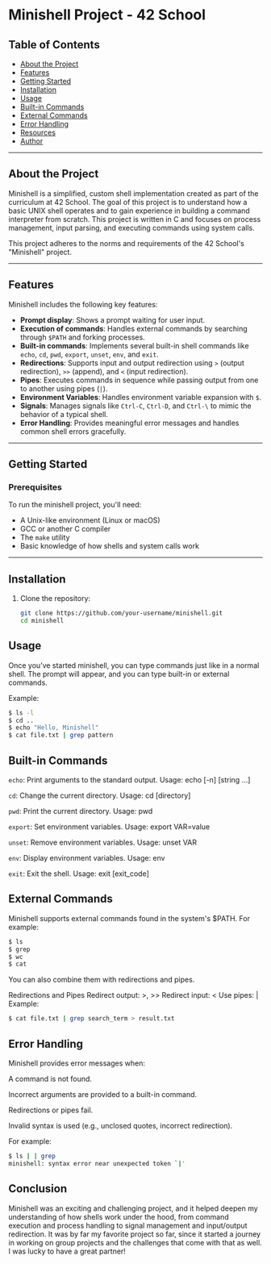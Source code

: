# Minishell Project - 42 School

## Table of Contents
- [About the Project](#about-the-project)
- [Features](#features)
- [Getting Started](#getting-started)
- [Installation](#installation)
- [Usage](#usage)
- [Built-in Commands](#built-in-commands)
- [External Commands](#external-commands)
- [Error Handling](#error-handling)
- [Resources](#resources)
- [Author](#author)

---

## About the Project
Minishell is a simplified, custom shell implementation created as part of the curriculum at 42 School. The goal of this project is to understand how a basic UNIX shell operates and to gain experience in building a command interpreter from scratch. This project is written in C and focuses on process management, input parsing, and executing commands using system calls.

This project adheres to the norms and requirements of the 42 School's "Minishell" project.

---

## Features
Minishell includes the following key features:

- **Prompt display**: Shows a prompt waiting for user input.
- **Execution of commands**: Handles external commands by searching through `$PATH` and forking processes.
- **Built-in commands**: Implements several built-in shell commands like `echo`, `cd`, `pwd`, `export`, `unset`, `env`, and `exit`.
- **Redirections**: Supports input and output redirection using `>` (output redirection), `>>` (append), and `<` (input redirection).
- **Pipes**: Executes commands in sequence while passing output from one to another using pipes (`|`).
- **Environment Variables**: Handles environment variable expansion with `$`.
- **Signals**: Manages signals like `Ctrl-C`, `Ctrl-D`, and `Ctrl-\` to mimic the behavior of a typical shell.
- **Error Handling**: Provides meaningful error messages and handles common shell errors gracefully.

---

## Getting Started

### Prerequisites
To run the minishell project, you'll need:
- A Unix-like environment (Linux or macOS)
- GCC or another C compiler
- The `make` utility
- Basic knowledge of how shells and system calls work

---

## Installation

1. Clone the repository:
   ```bash
   git clone https://github.com/your-username/minishell.git
   cd minishell
## Usage
Once you’ve started minishell, you can type commands just like in a normal shell. The prompt will appear, and you can type built-in or external commands.

Example:
   ```bash
   $ ls -l
   $ cd ..
   $ echo "Hello, Minishell"
   $ cat file.txt | grep pattern
```
## Built-in Commands

`echo`: Print arguments to the standard output.
Usage: echo [-n] [string ...]

`cd`: Change the current directory.
Usage: cd [directory]

`pwd`: Print the current directory.
Usage: pwd

`export`: Set environment variables.
Usage: export VAR=value

`unset`: Remove environment variables.
Usage: unset VAR

`env`: Display environment variables.
Usage: env

`exit`: Exit the shell.
Usage: exit [exit_code]

## External Commands
Minishell supports external commands found in the system's $PATH. For example:

   ```bash
   $ ls
   $ grep
   $ wc
   $ cat
```
You can also combine them with redirections and pipes.

Redirections and Pipes
Redirect output: >, >>
Redirect input: <
Use pipes: |
Example:
   ```bash
   $ cat file.txt | grep search_term > result.txt
```
## Error Handling
Minishell provides error messages when:

A command is not found.

Incorrect arguments are provided to a built-in command.

Redirections or pipes fail.

Invalid syntax is used (e.g., unclosed quotes, incorrect redirection).

For example:
   ```bash
   $ ls | | grep
   minishell: syntax error near unexpected token `|'
```
## Conclusion
Minishell was an exciting and challenging project, and it helped deepen my understanding of how shells work under the hood, from command execution and process handling to signal management and input/output redirection. It was by far my favorite project so far, since it started a journey in working on group projects and the challenges that come with that as well. I was lucky to have a great partner! 
